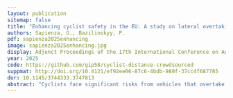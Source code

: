 ```yaml
---
layout: publication
sitemap: false
title: "Enhancing cyclist safety in the EU: A study on lateral overtaking distance across seven scenarios using lab and crowdsourced methods"
authors: Sapienza, G., Bazilinskyy, P.
pdf: sapienza2025enhancing
image: sapienza2025enhancing.jpg
display: Adjunct Proceedings of the 17th International Conference on Automotive User Interfaces and Interactive Vehicular Applications (AutoUI). Brisbane, QLD, Australia
year: 2025
code: https://github.com/gip58/cyclist-distance-crowdsourced
suppmat: http://doi.org/10.4121/ef92ee06-87c6-4bdb-980f-37cc4f687785
dor: 10.1145/3744333.3747813
abstract: "Cyclists face significant risks from vehicles that overtake too closely. Through crowdsourcing (N = 200) and driving simulator (N = 20) experiments, this study examines driver behaviour in seven scenarios: laser projection, road sign, road marking, car projection, centre line and side line markings (baseline), cycle lane and no road markings. Crowdsourced participants consistently underestimated overtaking distances, particularly at wider gaps, despite feeling safer with greater distances. The simulation results showed that drivers maintained an average passing distance of 3.4 m when not constrained by traffic, exceeding the 1.5 m law of the European Union. However, interventions varied in effectiveness: while laser projection was preferred, it did not significantly increase passing distance. In contrast, a dedicated cycle lane and a solid centreline led to the greatest improvements. These findings highlight the discrepancies between perceived and actual safety and provide insight for policy interventions to enhance cyclist protection in the EU."
---
```

